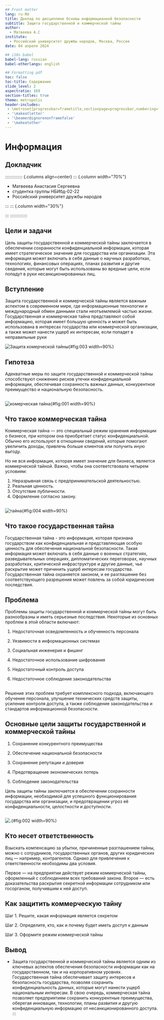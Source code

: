 ```yaml
---
## Front matter
lang: ru-RU
title: Доклад по дисциплине Основы информацианной безопасности
subtitle: Защита государственной и коммерческой тайны
author:
  - Матвеева А.С
institute:
  - Российский университет дружбы народов, Москва, Россия
date: 04 апреля 2024

## i18n babel
babel-lang: russian
babel-otherlangs: english

## Formatting pdf
toc: false
toc-title: Содержание
slide_level: 2
aspectratio: 169
section-titles: true
theme: metropolis
header-includes:
 - \metroset{progressbar=frametitle,sectionpage=progressbar,numbering=fraction}
 - '\makeatletter'
 - '\beamer@ignorenonframefalse'
 - '\makeatother'
---
```


# Информация

## Докладчик

:::::::::::::: {.columns align=center}
::: {.column width="70%"}

  * Матвеева Анастасия Сергеевна
  * студентка группы НБИбд-02-22
  * Российский университет дружбы народов
  
:::
::: {.column width="30%"}


:::
::::::::::::::


## Цели и задачи

Цель защиты государственной и коммерческой тайны заключается в обеспечении сохранности конфиденциальной информации, которая имеет стратегическое значение для государства или организации. Эта информация может включать в себя данные о научных разработках, технологиях, финансовых операциях, планах развития и другие сведения, которые могут быть использованы во вредные цели, если попадут в руки несанкционированных лиц.


## Вступление

Защита государственной и коммерческой тайны является важным аспектом в современном мире, где информационные технологии и международный обмен данными стали неотъемлемой частью жизни. Государственная и коммерческая тайна представляют собой информацию, которая имеет большую ценность и может быть использована в интересах государства или коммерческой организации, а также может нанести ущерб их интересам, если попадет в неправильные руки

![Защита комерческой тайны](image/3.png){#fig:003 width=90%}

## Гипотеза 

Адекватные меры по защите государственной и коммерческой тайны способствуют снижению рисков утечки конфиденциальной информации, обеспечивая сохранность важных данных, конкурентное преимущество и национальную безопасность. 

##

![комерческая тайна](image/1.png){#fig:001 width=90%}

## Что такое коммерческая тайна

Коммерческая тайна — это специальный режим хранения информации о бизнесе, при котором она приобретает статус конфиденциальной. Обычно его используют в отношении сведений, которые помогают увеличить доходы, привлечь больше клиентов или получить иную выгоду.

Но не вся информация, которая имеет значение для бизнеса, является коммерческой тайной. Важно, чтобы она соответствовала четырем условиям:

1. Неразрывная связь с предпринимательской деятельностью.
2. Реальная ценность.
3. Отсутствие публичности.
4. Оформление согласно закону.

##

![тайна](image/4.png){#fig:004 width=90%}

## Что такое государственная тайна

Государственная тайна - это информация, которая признана государством как конфиденциальная и представляющая особую ценность для обеспечения национальной безопасности. Такая информация может включать в себя данные о военных стратегиях, разведывательных операциях, дипломатических переговорах, научных разработках, критической инфраструктуре и другие данные, чье раскрытие может причинить ущерб интересам государства. Государственная тайна охраняется законом, и ее разглашение без соответствующего разрешения может повлечь за собой юридические последствия.

## Проблема

Проблемы защиты государственной и коммерческой тайны могут быть разнообразны и иметь серьезные последствия. Некоторые из основных проблем в этой области включают:

1. Недостаточная осведомленность и обученность персонала

2. Уязвимости в информационных системах

3. Социальная инженерия и фишинг

4. Недостаточное использование шифрования

5. Недостаточный контроль доступа

6. Недостаточное соблюдение законодательства

##

Решение этих проблем требует комплексного подхода, включающего обучение персонала, улучшение технических средств защиты, усиление контроля доступа, а также соблюдение законодательства и стандартов информационной безопасности.

## Основные цели защиты государственной и коммерческой тайны

1. Сохранение конкурентного преимущества

2. Обеспечение национальной безопасности

3. Сохранение репутации и доверия

4. Предотвращение экономических потерь

5. Соблюдение законодательства

Цель защиты тайны заключается в обеспечении сохранности информации, необходимой для успешного функционирования государства или организации, и предотвращении угроз её конфиденциальности, целостности и доступности.

##

![.](image/2.png){#fig:002 width=90%}

## Кто несет ответственность

Взыскать компенсацию за убытки, причиненные разглашением тайны, можно с сотрудников, государственных органов, других юридических лиц — например, контрагентов. Однако для привлечения к ответственности необходимы два условия. 

Первое — на предприятии действует режим коммерческой тайны, оформленный с соблюдением всех требований закона. Второе — есть доказательства раскрытия секретной информации сотрудником или госорганом, получившим к ней доступ.

## Как защитить коммерческую тайну

Шаг 1. Решите, какая информация является секретом

Шаг 2. Определите, кто, как и почему будет иметь доступ к данным

Шаг 3. Оформите режим коммерческой тайны

## Вывод 

- Защита государственной и коммерческой тайны является одним из ключевых аспектов обеспечения безопасности информации как на государственном, так и на корпоративном уровнях. Государственная тайна обеспечивает защиту интересов и безопасность государства, позволяя сохранить конфиденциальность данных, которые могут нанести ущерб национальным интересам. В свою очередь, коммерческая тайна позволяет предприятиям сохранить конкурентные преимущества, оберегая инновации, технологии, планы развития и другую конфиденциальную информацию от несанкционированного доступа.
:::
